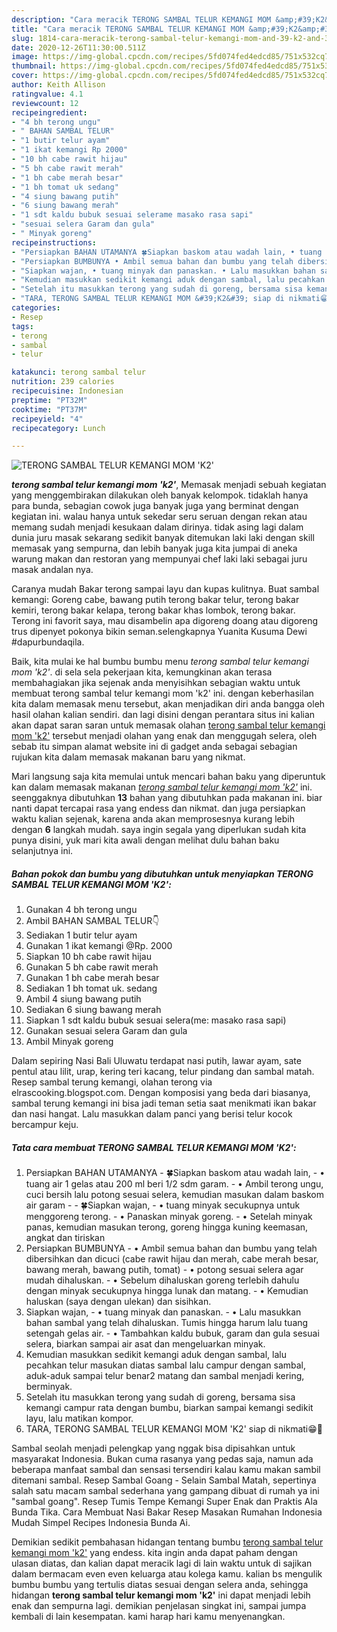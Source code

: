 ```yaml
---
description: "Cara meracik TERONG SAMBAL TELUR KEMANGI MOM &amp;#39;K2&amp;#39; Lezat"
title: "Cara meracik TERONG SAMBAL TELUR KEMANGI MOM &amp;#39;K2&amp;#39; Lezat"
slug: 1814-cara-meracik-terong-sambal-telur-kemangi-mom-and-39-k2-and-39-lezat
date: 2020-12-26T11:30:00.511Z
image: https://img-global.cpcdn.com/recipes/5fd074fed4edcd85/751x532cq70/terong-sambal-telur-kemangi-mom-k2-foto-resep-utama.jpg
thumbnail: https://img-global.cpcdn.com/recipes/5fd074fed4edcd85/751x532cq70/terong-sambal-telur-kemangi-mom-k2-foto-resep-utama.jpg
cover: https://img-global.cpcdn.com/recipes/5fd074fed4edcd85/751x532cq70/terong-sambal-telur-kemangi-mom-k2-foto-resep-utama.jpg
author: Keith Allison
ratingvalue: 4.1
reviewcount: 12
recipeingredient:
- "4 bh terong ungu"
- " BAHAN SAMBAL TELUR"
- "1 butir telur ayam"
- "1 ikat kemangi Rp 2000"
- "10 bh cabe rawit hijau"
- "5 bh cabe rawit merah"
- "1 bh cabe merah besar"
- "1 bh tomat uk sedang"
- "4 siung bawang putih"
- "6 siung bawang merah"
- "1 sdt kaldu bubuk sesuai selerame masako rasa sapi"
- "sesuai selera Garam dan gula"
- " Minyak goreng"
recipeinstructions:
- "Persiapkan BAHAN UTAMANYA 🍀Siapkan baskom atau wadah lain, • tuang air 1 gelas atau 200 ml beri 1/2 sdm garam. • Ambil terong ungu, cuci bersih lalu potong sesuai selera, kemudian masukan dalam baskom air garam  🍀Siapkan wajan, • tuang minyak secukupnya untuk menggoreng terong. • Panaskan minyak goreng. • Setelah minyak panas, kemudian masukan terong, goreng hingga kuning keemasan, angkat dan tiriskan"
- "Persiapkan BUMBUNYA • Ambil semua bahan dan bumbu yang telah dibersihkan dan dicuci (cabe rawit hijau dan merah, cabe merah besar, bawang merah, bawang putih, tomat) • potong sesuai selera agar mudah dihaluskan. • Sebelum dihaluskan goreng terlebih dahulu dengan minyak secukupnya hingga lunak dan matang. • Kemudian haluskan (saya dengan ulekan) dan sisihkan."
- "Siapkan wajan, • tuang minyak dan panaskan. • Lalu masukkan bahan sambal yang telah dihaluskan. Tumis hingga harum lalu tuang setengah gelas air. • Tambahkan kaldu bubuk, garam dan gula sesuai selera, biarkan sampai air asat dan mengeluarkan minyak."
- "Kemudian masukkan sedikit kemangi aduk dengan sambal, lalu pecahkan telur masukan diatas sambal lalu campur dengan sambal, aduk-aduk sampai telur benar2 matang dan sambal menjadi kering, berminyak."
- "Setelah itu masukkan terong yang sudah di goreng, bersama sisa kemangi campur rata dengan bumbu, biarkan sampai kemangi sedikit layu, lalu matikan kompor."
- "TARA, TERONG SAMBAL TELUR KEMANGI MOM &#39;K2&#39; siap di nikmati😁🤤"
categories:
- Resep
tags:
- terong
- sambal
- telur

katakunci: terong sambal telur 
nutrition: 239 calories
recipecuisine: Indonesian
preptime: "PT32M"
cooktime: "PT37M"
recipeyield: "4"
recipecategory: Lunch

---
```



![TERONG SAMBAL TELUR KEMANGI MOM &#39;K2&#39;](https://img-global.cpcdn.com/recipes/5fd074fed4edcd85/751x532cq70/terong-sambal-telur-kemangi-mom-k2-foto-resep-utama.jpg)

<b><i>terong sambal telur kemangi mom &#39;k2&#39;</i></b>, Memasak menjadi sebuah kegiatan yang menggembirakan dilakukan oleh banyak kelompok. tidaklah hanya para bunda, sebagian cowok juga banyak juga yang berminat dengan kegiatan ini. walau hanya untuk sekedar seru seruan dengan rekan atau memang sudah menjadi kesukaan dalam dirinya. tidak asing lagi dalam dunia juru masak sekarang sedikit banyak ditemukan laki laki dengan skill memasak yang sempurna, dan lebih banyak juga kita jumpai di aneka warung makan dan restoran yang mempunyai chef laki laki sebagai juru masak andalan nya.

Caranya mudah Bakar terong sampai layu dan kupas kulitnya. Buat sambal kemangi: Goreng cabe, bawang putih terong bakar telur, terong bakar kemiri, terong bakar kelapa, terong bakar khas lombok, terong bakar. Terong ini favorit saya, mau disambelin apa digoreng doang atau digoreng trus dipenyet pokonya bikin seman.selengkapnya Yuanita Kusuma Dewi #dapurbundaqila.

Baik, kita mulai ke hal bumbu bumbu menu <i>terong sambal telur kemangi mom &#39;k2&#39;</i>. di sela sela pekerjaan kita, kemungkinan akan terasa membahagiakan jika sejenak anda menyisihkan sebagian waktu untuk membuat terong sambal telur kemangi mom &#39;k2&#39; ini. dengan keberhasilan kita dalam memasak menu tersebut, akan menjadikan diri anda bangga oleh hasil olahan kalian sendiri. dan lagi disini dengan perantara situs ini kalian akan dapat saran saran untuk memasak olahan <u>terong sambal telur kemangi mom &#39;k2&#39;</u> tersebut menjadi olahan yang enak dan menggugah selera, oleh sebab itu simpan alamat website ini di gadget anda sebagai sebagian rujukan kita dalam memasak makanan baru yang nikmat.


Mari langsung saja kita memulai untuk mencari bahan baku yang diperuntuk kan dalam memasak makanan <u><i>terong sambal telur kemangi mom &#39;k2&#39;</i></u> ini. seenggaknya dibutuhkan <b>13</b> bahan yang dibutuhkan pada makanan ini. biar nanti dapat tercapai rasa yang endess dan nikmat. dan juga persiapkan waktu kalian sejenak, karena anda akan memprosesnya kurang lebih dengan <b>6</b> langkah mudah. saya ingin segala yang diperlukan sudah kita punya disini, yuk mari kita awali dengan melihat dulu bahan baku selanjutnya ini.

<!--inarticleads1-->

##### Bahan pokok dan bumbu yang dibutuhkan untuk menyiapkan TERONG SAMBAL TELUR KEMANGI MOM &#39;K2&#39;:

1. Gunakan 4 bh terong ungu
1. Ambil  BAHAN SAMBAL TELUR👇
1. Sediakan 1 butir telur ayam
1. Gunakan 1 ikat kemangi @Rp. 2000
1. Siapkan 10 bh cabe rawit hijau
1. Gunakan 5 bh cabe rawit merah
1. Gunakan 1 bh cabe merah besar
1. Sediakan 1 bh tomat uk. sedang
1. Ambil 4 siung bawang putih
1. Sediakan 6 siung bawang merah
1. Siapkan 1 sdt kaldu bubuk sesuai selera(me: masako rasa sapi)
1. Gunakan sesuai selera Garam dan gula
1. Ambil  Minyak goreng


Dalam sepiring Nasi Bali Uluwatu terdapat nasi putih, lawar ayam, sate pentul atau lilit, urap, kering teri kacang, telur pindang dan sambal matah. Resep sambal terung kemangi, olahan terong via elrascooking.blogspot.com. Dengan komposisi yang beda dari biasanya, sambal terung kemangi ini bisa jadi teman setia saat menikmati ikan bakar dan nasi hangat. Lalu masukkan dalam panci yang berisi telur kocok bercampur keju. 

<!--inarticleads2-->

##### Tata cara membuat TERONG SAMBAL TELUR KEMANGI MOM &#39;K2&#39;:

1. Persiapkan BAHAN UTAMANYA - 🍀Siapkan baskom atau wadah lain, - • tuang air 1 gelas atau 200 ml beri 1/2 sdm garam. - • Ambil terong ungu, cuci bersih lalu potong sesuai selera, kemudian masukan dalam baskom air garam -  - 🍀Siapkan wajan, - • tuang minyak secukupnya untuk menggoreng terong. - • Panaskan minyak goreng. - • Setelah minyak panas, kemudian masukan terong, goreng hingga kuning keemasan, angkat dan tiriskan
1. Persiapkan BUMBUNYA - • Ambil semua bahan dan bumbu yang telah dibersihkan dan dicuci (cabe rawit hijau dan merah, cabe merah besar, bawang merah, bawang putih, tomat) - • potong sesuai selera agar mudah dihaluskan. - • Sebelum dihaluskan goreng terlebih dahulu dengan minyak secukupnya hingga lunak dan matang. - • Kemudian haluskan (saya dengan ulekan) dan sisihkan.
1. Siapkan wajan, - • tuang minyak dan panaskan. - • Lalu masukkan bahan sambal yang telah dihaluskan. Tumis hingga harum lalu tuang setengah gelas air. - • Tambahkan kaldu bubuk, garam dan gula sesuai selera, biarkan sampai air asat dan mengeluarkan minyak.
1. Kemudian masukkan sedikit kemangi aduk dengan sambal, lalu pecahkan telur masukan diatas sambal lalu campur dengan sambal, aduk-aduk sampai telur benar2 matang dan sambal menjadi kering, berminyak.
1. Setelah itu masukkan terong yang sudah di goreng, bersama sisa kemangi campur rata dengan bumbu, biarkan sampai kemangi sedikit layu, lalu matikan kompor.
1. TARA, TERONG SAMBAL TELUR KEMANGI MOM &#39;K2&#39; siap di nikmati😁🤤


Sambal seolah menjadi pelengkap yang nggak bisa dipisahkan untuk masyarakat Indonesia. Bukan cuma rasanya yang pedas saja, namun ada beberapa manfaat sambal dan sensasi tersendiri kalau kamu makan sambil ditemani sambal. Resep Sambal Goang - Selain Sambal Matah, sepertinya salah satu macam sambal sederhana yang gampang dibuat di rumah ya ini &#34;sambal goang&#34;. Resep Tumis Tempe Kemangi Super Enak dan Praktis Ala Bunda Tika. Cara Membuat Nasi Bakar Resep Masakan Rumahan Indonesia Mudah Simpel Recipes Indonesia Bunda Ai. 

Demikian sedikit pembahasan hidangan tentang bumbu <u>terong sambal telur kemangi mom &#39;k2&#39;</u> yang endess. kita ingin anda dapat paham dengan ulasan diatas, dan kalian dapat meracik lagi di lain waktu untuk di sajikan dalam bermacam even even keluarga atau kolega kamu. kalian bs mengulik bumbu bumbu yang tertulis diatas sesuai dengan selera anda, sehingga hidangan <b>terong sambal telur kemangi mom &#39;k2&#39;</b> ini dapat menjadi lebih enak dan sempurna lagi. demikian penjelasan singkat ini, sampai jumpa kembali di lain kesempatan. kami harap hari kamu menyenangkan.
